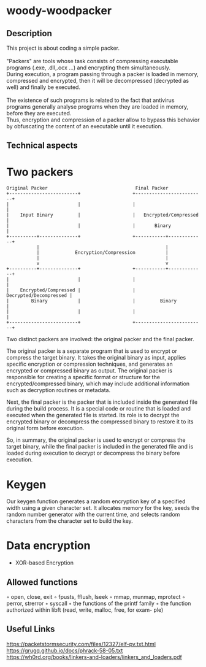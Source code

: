 # woody-woodpacker

## Description
This project is about coding a simple packer.
<br /><br />
"Packers" are tools whose task consists of compressing executable programs (.exe, .dll,.ocx ...) and encrypting them simultaneously. <br />
During execution, a program passing through a packer is loaded in memory, compressed and encrypted, then it will be decompressed (decrypted as well) and finally be executed.
<br /><br />
The existence of such programs is related to the fact that antivirus programs generally analyse programs when they are loaded in memory, before they are executed. <br />
Thus, encryption and compression of a packer allow to bypass this behavior by obfuscating the content of an executable until it execution.

## Technical aspects
# Two packers
```
Original Packer                                Final Packer
+-------------------------+                   +-------------------------+
|                         |                   |                         |
|    Input Binary         |                   |   Encrypted/Compressed  |
|                         |                   |       Binary            |
+----------+--------------+                   +-----------+-------------+
           |                                              |
           |             Encryption/Compression           |
           |                                              |
           v                                              v
+----------+--------------+                   +-----------+-------------+
|                         |                   |                         |
|    Encrypted/Compressed |                   |  Decrypted/Decompressed |
|        Binary           |                   |         Binary          |
|                         |                   |                         |
+-------------------------+                   +-------------------------+
```
Two distinct packers are involved: the original packer and the final packer.

The original packer is a separate program that is used to encrypt or compress the target binary. It takes the original binary as input, applies specific encryption or compression techniques, and generates an encrypted or compressed binary as output. The original packer is responsible for creating a specific format or structure for the encrypted/compressed binary, which may include additional information such as decryption routines or metadata.

Next, the final packer is the packer that is included inside the generated file during the build process. It is a special code or routine that is loaded and executed when the generated file is started. Its role is to decrypt the encrypted binary or decompress the compressed binary to restore it to its original form before execution.

So, in summary, the original packer is used to encrypt or compress the target binary, while the final packer is included in the generated file and is loaded during execution to decrypt or decompress the binary before execution.

# Keygen

Our keygen function generates a random encryption key of a specified width using a given character set. It allocates memory for the key, seeds the random number generator with the current time, and selects random characters from the character set to build the key.

# Data encryption
* XOR-based Encryption

## Allowed functions

◦ open, close, exit
◦ fpusts, fflush, lseek
◦ mmap, munmap, mprotect
◦ perror, strerror
◦ syscall
◦ the functions of the printf family
◦ the function authorized within libft (read, write, malloc, free, for exam-
ple)

## Useful Links
https://packetstormsecurity.com/files/12327/elf-pv.txt.html
https://grugq.github.io/docs/phrack-58-05.txt
https://wh0rd.org/books/linkers-and-loaders/linkers_and_loaders.pdf
